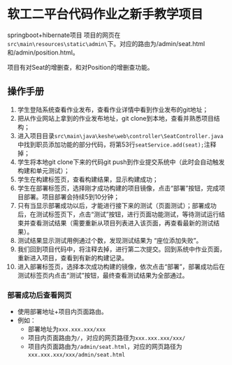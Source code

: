 
# 软工二平台代码作业之新手教学项目

springboot+hibernate项目
项目的网页在`src\main\resources\static\admin\`下。对应的路由为/admin/seat.html和/admin/position.html。


项目有对Seat的增删查，和对Position的增删查功能。


## 操作手册

1. 学生登陆系统查看作业发布，查看作业详情中看到作业发布的git地址；
2. 把从作业网站上拿到的作业发布地址，git clone到本地，查看并熟悉项目结构；
3. 进入项目目录`src\main\java\keshe\web\controller\SeatController.java`中找到职员添加功能的部分代码，将第53行`seatService.add(seat);`注释掉；
4. 学生将本地git clone下来的代码git push到作业提交系统中（此时会自动触发构建和单元测试）；
5. 学生在构建标签页，查看构建结果，显示构建成功；
6. 学生在部署标签页，选择刚才成功构建的项目镜像，点击“部署”按钮，完成项目部署。项目部署会持续5到10分钟；
7. 只有当显示部署成功以后，才能进行接下来的测试（页面测试）；部署成功后，在测试标签页下，点击“测试”按钮，进行页面功能测试，等待测试运行结束并查看测试结果（需要重新从项目列表进入该页面，再查看最新的测试结果）。
8. 测试结果显示测试用例通过个数，发现测试结果为 “座位添加失败”。
9. 我们回到项目代码中，将注释去掉，进行第二次提交。回到系统中作业页面，重新进入项目，查看到有新的构建记录。
10. 进入部署标签页，选择本次成功构建的镜像，依次点击“部署”，部署成功后在测试标签页内点击“测试”按钮，最终查看测试结果为全部通过。


### 部署成功后查看网页
- 使用部署地址+项目内页面路由。
- 例如：
	- 部署地址为`xxx.xxx.xxx/xxx`
	- 项目内页面路由为`/`，对应的网页路径为`xxx.xxx.xxx/xxx/`
	- 项目内页面路由为`/admin/seat.html`，对应的网页路径为`xxx.xxx.xxx/xxx/admin/seat.html`